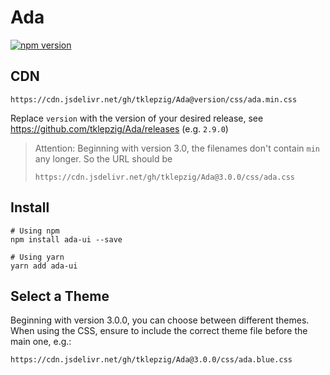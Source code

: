 # Ada

[![npm version](https://badge.fury.io/js/ada-ui.svg)](https://badge.fury.io/js/ada-ui)

## CDN

    https://cdn.jsdelivr.net/gh/tklepzig/Ada@version/css/ada.min.css

Replace `version` with the version of your desired release, see https://github.com/tklepzig/Ada/releases (e.g. `2.9.0`)

> Attention: Beginning with version 3.0, the filenames don't contain `min` any longer. So the URL should be
>
>     https://cdn.jsdelivr.net/gh/tklepzig/Ada@3.0.0/css/ada.css

## Install

    # Using npm
    npm install ada-ui --save

    # Using yarn
    yarn add ada-ui

## Select a Theme

Beginning with version 3.0.0, you can choose between different themes. When using the CSS, ensure to include the correct theme file before the main one, e.g.:

    https://cdn.jsdelivr.net/gh/tklepzig/Ada@3.0.0/css/ada.blue.css
